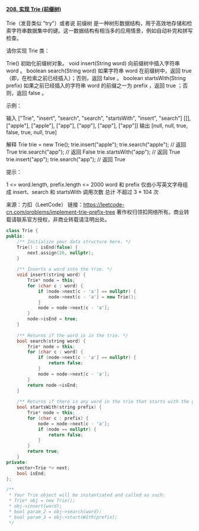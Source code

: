 #### [208. 实现 Trie (前缀树)](https://leetcode-cn.com/problems/implement-trie-prefix-tree/)

Trie（发音类似 "try"）或者说 前缀树 是一种树形数据结构，用于高效地存储和检索字符串数据集中的键。这一数据结构有相当多的应用情景，例如自动补完和拼写检查。

请你实现 Trie 类：

Trie() 初始化前缀树对象。
void insert(String word) 向前缀树中插入字符串 word 。
boolean search(String word) 如果字符串 word 在前缀树中，返回 true（即，在检索之前已经插入）；否则，返回 false 。
boolean startsWith(String prefix) 如果之前已经插入的字符串 word 的前缀之一为 prefix ，返回 true ；否则，返回 false 。


示例：

输入
["Trie", "insert", "search", "search", "startsWith", "insert", "search"]
[[], ["apple"], ["apple"], ["app"], ["app"], ["app"], ["app"]]
输出
[null, null, true, false, true, null, true]

解释
Trie trie = new Trie();
trie.insert("apple");
trie.search("apple");   // 返回 True
trie.search("app");     // 返回 False
trie.startsWith("app"); // 返回 True
trie.insert("app");
trie.search("app");     // 返回 True


提示：

1 <= word.length, prefix.length <= 2000
word 和 prefix 仅由小写英文字母组成
insert、search 和 startsWith 调用次数 总计 不超过 3 * 104 次

来源：力扣（LeetCode）
链接：https://leetcode-cn.com/problems/implement-trie-prefix-tree
著作权归领扣网络所有。商业转载请联系官方授权，非商业转载请注明出处。

<!--Trie前缀树，其实就是一个树，第一个枝干挂上26个分支，代表着26个字母，每个字母的分支同样挂着26个分支，顺着枝干往下就可以拼凑成一个单词，这就是前缀树存储的原理，实现步骤也是基于这个原理。插入的话就每遍历一个字母就在对应空位置往下生成一个Trie，如此反复直到结束，结束要标记为End，查找也是同样道理，必须查找到最后的End才行，前缀匹配的话就不需要找到End了，直接遍历到尾都有即可，代码如下-->

```cpp
class Trie {
public:
    /** Initialize your data structure here. */
    Trie() : isEnd(false) {
        next.assign(26, nullptr);
    }
    
    /** Inserts a word into the trie. */
    void insert(string word) {
        Trie* node = this;
        for (char c : word) {
            if (node->next[c - 'a'] == nullptr) {
                node->next[c - 'a'] = new Trie();
            }
            node = node->next[c - 'a'];
        }
        node->isEnd = true;
    }
    
    /** Returns if the word is in the trie. */
    bool search(string word) {
        Trie* node = this;
        for (char c : word) {
            if (node->next[c - 'a'] == nullptr) {
                return false;
            }
            node = node->next[c - 'a'];
        }
        return node->isEnd;
    }
    
    /** Returns if there is any word in the trie that starts with the given prefix. */
    bool startsWith(string prefix) {
        Trie* node = this;
        for (char c : prefix) {
            node = node->next[c - 'a'];
            if (node == nullptr) {
                return false;
            }
        }
        return true;
    }
private:
    vector<Trie *> next;
    bool isEnd;
};

/**
 * Your Trie object will be instantiated and called as such:
 * Trie* obj = new Trie();
 * obj->insert(word);
 * bool param_2 = obj->search(word);
 * bool param_3 = obj->startsWith(prefix);
 */
```


